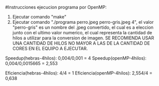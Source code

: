 #Instrucciones ejecucion programa por OpenMP:

1) Ejecutar comando "make"
2) Ejecutar comando "./programa perro.jpeg perro-gris.jpeg 4", el valor "perro-gris" es un nombre del .jpeg convertido, el cual es a eleccion junto con el ultimo valor numerico, el cual representa la cantidad de hilos a utilizar para la conversion de imagen. SE RECOMIENDA USAR UNA CANTIDAD DE HILOS NO MAYOR A LAS DE LA CANTIDAD DE CORES EN EL EQUIPO A EJECUTAR. 


Speedup(hebras-4hilos): 0,004/0,001 = 4
Speedup(openMP-4hilos): 0,004/0,0015665 = 2,553

Eficiencia(hebras-4hilos): 4/4 = 1
Eficiencia(openMP-4hilos): 2,554/4 = 0,638

